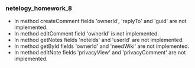 ### netelogy_homework_8

 - In method createComment fields 'ownerId', 'replyTo' and 'guid' are not implemented.
 - In method editComment field 'ownerId' is not implemented.
 - In method getNotes fields 'noteIds' and 'userId'  are not implemented.
 - In method getById fields 'ownerId' and 'needWiki'  are not implemented.
 - In method editNote fields 'privacyView' and 'privacyComment'  are not implemented.
